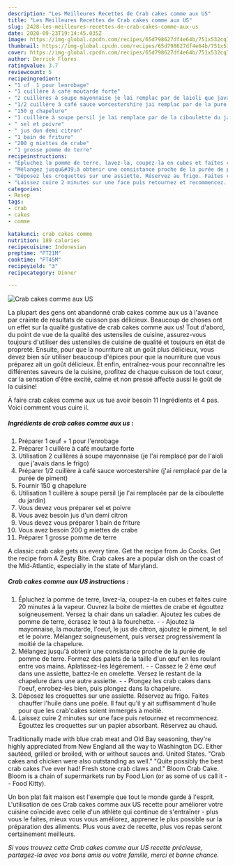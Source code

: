 ```yaml
---
description: "Les Meilleures Recettes de Crab cakes comme aux US"
title: "Les Meilleures Recettes de Crab cakes comme aux US"
slug: 2428-les-meilleures-recettes-de-crab-cakes-comme-aux-us
date: 2020-09-23T19:14:45.035Z
image: https://img-global.cpcdn.com/recipes/65d798627df4e64b/751x532cq70/crab-cakes-comme-aux-us-photo-principale-de-la-recette.jpg
thumbnail: https://img-global.cpcdn.com/recipes/65d798627df4e64b/751x532cq70/crab-cakes-comme-aux-us-photo-principale-de-la-recette.jpg
cover: https://img-global.cpcdn.com/recipes/65d798627df4e64b/751x532cq70/crab-cakes-comme-aux-us-photo-principale-de-la-recette.jpg
author: Derrick Flores
ratingvalue: 3.7
reviewcount: 5
recipeingredient:
- "1 uf  1 pour lenrobage"
- "1 cuillère à café moutarde forte"
- "2 cuillères à soupe mayonnaise je lai remplac par de laioli que javais dans le frigo"
- "1/2 cuillère à café sauce worcestershire jai remplac par de la pure de piment"
- "150 g chapelure"
- "1 cuillère à soupe persil je lai remplace par de la ciboulette du jardin"
- " sel et poivre"
- " jus dun demi citron"
- "1 bain de friture"
- "200 g miettes de crabe"
- "1 grosse pomme de terre"
recipeinstructions:
- "Épluchez la pomme de terre, lavez-la, coupez-la en cubes et faites cuire 20 minutes à la vapeur. Ouvrez la boite de miettes de crabe et égouttez soigneusement. Versez la chair dans un saladier. Ajoutez les cubes de pomme de terre, écrasez le tout à la fourchette.  Ajoutez la mayonnaise, la moutarde, l&#39;oeuf, le jus de citron, ajoutez le piment, le sel et le poivre. Mélangez soigneusement, puis versez progressivement la moitié de la chapelure."
- "Mélangez jusqu&#39;à obtenir une consistance proche de la purée de pomme de terre. Formez des palets de la taille d&#39;un œuf en les roulant entre vos mains. Aplatissez-les légèrement.   Cassez le 2 ème œuf dans une assiette, battez-le en omelette. Versez le restant de la chapelure dans une autre assiette.  Plongez les crab cakes dans l&#39;oeuf, enrobez-les bien, puis plongez dans la chapelure."
- "Déposez les croquettes sur une assiette. Réservez au frigo. Faites chauffer l&#39;huile dans une poêle. Il faut qu&#39;il y ait suffisamment d&#39;huile pour que les crab&#39;cakes soient immergés à moitié."
- "Laissez cuire 2 minutes sur une face puis retournez et recommencez. Égouttez les croquettes sur un papier absorbant. Réservez au chaud."
categories:
- Resep
tags:
- crab
- cakes
- comme

katakunci: crab cakes comme 
nutrition: 189 calories
recipecuisine: Indonesian
preptime: "PT21M"
cooktime: "PT45M"
recipeyield: "3"
recipecategory: Dinner

---
```



![Crab cakes comme aux US](https://img-global.cpcdn.com/recipes/65d798627df4e64b/751x532cq70/crab-cakes-comme-aux-us-photo-principale-de-la-recette.jpg)

La plupart des gens ont abandonné crab cakes comme aux us à l'avance par crainte de résultats de cuisson pas délicieux. Beaucoup de choses ont un effet sur la qualité gustative de crab cakes comme aux us! Tout d'abord, du point de vue de la qualité des ustensiles de cuisine, assurez-vous toujours d'utiliser des ustensiles de cuisine de qualité et toujours en état de propreté. Ensuite, pour que la nourriture ait un goût plus délicieux, vous devez bien sûr utiliser beaucoup d'épices pour que la nourriture que vous préparez ait un goût délicieux. Et enfin, entraînez-vous pour reconnaître les différentes saveurs de la cuisine, profitez de chaque cuisson de tout cœur, car la sensation d'être excité, calme et non pressé affecte aussi le goût de la cuisine!

<!--inarticleads1-->

À faire crab cakes comme aux us tue avoir besoin 11 Ingrédients et 4 pas. Voici comment vous cuire il.

##### Ingrédients de crab cakes comme aux us :

1. Préparer 1 œuf + 1 pour l&#39;enrobage
1. Préparer 1 cuillère à café moutarde forte
1. Utilisation 2 cuillères à soupe mayonnaise (je l&#39;ai remplacé par de l&#39;aioli que j&#39;avais dans le frigo)
1. Préparer 1/2 cuillère à café sauce worcestershire (j&#39;ai remplacé par de la purée de piment)
1. Fournir 150 g chapelure
1. Utilisation 1 cuillère à soupe persil (je l&#39;ai remplacée par de la ciboulette du jardin)
1. Vous devez vous préparer  sel et poivre
1. Vous avez besoin  jus d&#39;un demi citron
1. Vous devez vous préparer 1 bain de friture
1. Vous avez besoin 200 g miettes de crabe
1. Préparer 1 grosse pomme de terre


A classic crab cake gets us every time. Get the recipe from Jo Cooks. Get the recipe from A Zesty Bite. Crab cakes are a popular dish on the coast of the Mid-Atlantic, especially in the state of Maryland. 

<!--inarticleads2-->

##### Crab cakes comme aux US instructions :

1. Épluchez la pomme de terre, lavez-la, coupez-la en cubes et faites cuire 20 minutes à la vapeur. Ouvrez la boite de miettes de crabe et égouttez soigneusement. Versez la chair dans un saladier. Ajoutez les cubes de pomme de terre, écrasez le tout à la fourchette. -  - Ajoutez la mayonnaise, la moutarde, l&#39;oeuf, le jus de citron, ajoutez le piment, le sel et le poivre. Mélangez soigneusement, puis versez progressivement la moitié de la chapelure.
1. Mélangez jusqu&#39;à obtenir une consistance proche de la purée de pomme de terre. Formez des palets de la taille d&#39;un œuf en les roulant entre vos mains. Aplatissez-les légèrement.  -  - Cassez le 2 ème œuf dans une assiette, battez-le en omelette. Versez le restant de la chapelure dans une autre assiette. -  - Plongez les crab cakes dans l&#39;oeuf, enrobez-les bien, puis plongez dans la chapelure.
1. Déposez les croquettes sur une assiette. Réservez au frigo. Faites chauffer l&#39;huile dans une poêle. Il faut qu&#39;il y ait suffisamment d&#39;huile pour que les crab&#39;cakes soient immergés à moitié.
1. Laissez cuire 2 minutes sur une face puis retournez et recommencez. Égouttez les croquettes sur un papier absorbant. Réservez au chaud.


Traditionally made with blue crab meat and Old Bay seasoning, they&#39;re highly appreciated from New England all the way to Washington DC. Either sautéed, grilled or broiled, with or without sauces and. United States. &#34;Crab cakes and chicken were also outstanding as well.&#34; &#34;Quite possibly the best crab cakes I&#39;ve ever had! Fresh stone crab claws and.&#34; Bloom Crab Cake. Bloom is a chain of supermarkets run by Food Lion (or as some of us call it -- Food Kitty). 

<!--inarticleads1-->

<p>
Un bon plat fait maison est l'exemple que tout le monde garde à l'esprit. L'utilisation de ces Crab cakes comme aux US recette pour améliorer votre cuisine coïncide avec celle d'un athlète qui continue de s'entraîner - plus vous le faites, mieux vous vous améliorez, apprenez le plus possible sur la préparation des aliments. Plus vous avez de recette, plus vos repas seront certainement meilleurs.
</p>

<p>
<i>Si vous trouvez cette Crab cakes comme aux US recette précieuse, partagez-la avec vos bons amis ou votre famille, merci et bonne chance.</i>
</p>
